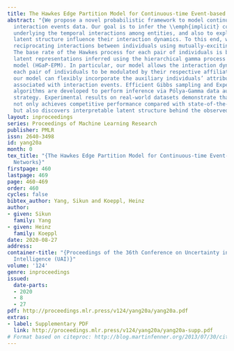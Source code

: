 ```yaml
---
title: The Hawkes Edge Partition Model for Continuous-time Event-based Temporal Networks
abstract: "{We propose a novel probabilistic framework to model continuously generated
  interaction events data. Our goal is to infer the \\emph{implicit} community structure
  underlying the temporal interactions among entities, and also to exploit how the
  latent structure influence their interaction dynamics. To this end, we model the
  reciprocating interactions between individuals using mutually-exciting Hawkes processes.
  The base rate of the Hawkes process for each pair of individuals is built upon the
  latent representations inferred using the hierarchical gamma process edge partition
  model (HGaP-EPM). In particular, our model allows the interaction dynamics between
  each pair of individuals to be modulated by their respective affiliated communities.Moreover,
  our model can flexibly incorporate the auxiliary individuals’ attributes, or covariates
  associated with interaction events. Efficient Gibbs sampling and Expectation-Maximization
  algorithms are developed to perform inference via Pólya-Gamma data augmentation
  strategy. Experimental results on real-world datasets demonstrate that our model
  not only achieves competitive performance compared with state-of-the-art methods,
  but also discovers interpretable latent structure behind the observed temporal interactions.}"
layout: inproceedings
series: Proceedings of Machine Learning Research
publisher: PMLR
issn: 2640-3498
id: yang20a
month: 0
tex_title: "{The Hawkes Edge Partition Model for Continuous-time Event-based Temporal
  Networks}"
firstpage: 460
lastpage: 469
page: 460-469
order: 460
cycles: false
bibtex_author: Yang, Sikun and Koeppl, Heinz
author:
- given: Sikun
  family: Yang
- given: Heinz
  family: Koeppl
date: 2020-08-27
address: 
container-title: "{Proceedings of the 36th Conference on Uncertainty in Artificial
  Intelligence (UAI)}"
volume: '124'
genre: inproceedings
issued:
  date-parts:
  - 2020
  - 8
  - 27
pdf: http://proceedings.mlr.press/v124/yang20a/yang20a.pdf
extras:
- label: Supplementary PDF
  link: http://proceedings.mlr.press/v124/yang20a/yang20a-supp.pdf
# Format based on citeproc: http://blog.martinfenner.org/2013/07/30/citeproc-yaml-for-bibliographies/
---
```

